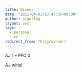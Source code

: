 ```yaml
---
title: Winner
date: "2011-04-01T13:47:35+00:00"
author: ajgarlag
layout: post
tags:
  - personal
  - en
redirect_from: /blog/winner/
---
```

AJ 1 &#8211; PFC 0

AJ wins!
